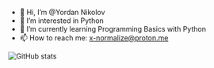 - 👋 Hi, I’m @Yordan Nikolov
- 👀 I’m interested in Python
- 🌱 I’m currently learning Programming Basics with Python
- 📫 How to reach me: x-normalize@proton.me


![GitHub stats](https://github-readme-stats.vercel.app/api?username=x-normalize&theme=codeSTACKr&show_icons=true)
